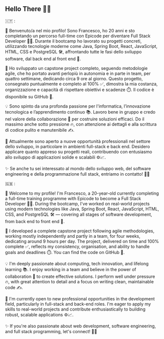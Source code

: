 ## Hello There 👋🏻

🇮🇹 : 

👋 Benvenuto/a nel mio profilo!
Sono Francesco, ho 20 anni e sto completando un percorso full-time con Epicode per diventare Full Stack Developer 👨‍💻. Durante il bootcamp ho lavorato su progetti concreti, utilizzando tecnologie moderne come Java, Spring Boot, React, JavaScript, HTML, CSS e PostgreSQL 🛠️, affrontando tutte le fasi dello sviluppo software, dal back end al front end 🔄.

🚀 Ho sviluppato un capstone project completo, seguendo metodologie agile, che ho portato avanti perlopiù in autonomia e in parte in team, per quattro settimane, dedicando circa 9 ore al giorno. Questo progetto, consegnato puntualmente e completo al 100% ✅, dimostra la mia costanza, organizzazione e capacità di rispettare obiettivi e scadenze ⏱️. Il codice è disponibile su GitHub 📂.

💡 Sono spinto da una profonda passione per l'informatica, l’innovazione tecnologica e l’apprendimento continuo 📚. Lavoro bene in gruppo e credo nel valore della collaborazione 🤝 per costruire soluzioni efficaci.
Do il massimo anche sotto pressione 🔥, con attenzione ai dettagli e alla scrittura di codice pulito e manutenibile ✍️.

🎯 Attualmente sono aperto a nuove opportunità professionali nel settore dello sviluppo, in particolare in ambienti full-stack e back end.
Desidero applicare quanto appreso su progetti reali, contribuendo con entusiasmo allo sviluppo di applicazioni solide e scalabili ⚙️📈.

✨ Se anche tu sei interessato al mondo dello sviluppo web, del software engineering e della programmazione full stack, entriamo in contatto! 💬💼


🇬🇧 :

👋 Welcome to my profile!
I'm Francesco, a 20-year-old currently completing a full-time training programme with Epicode to become a Full Stack Developer 👨‍💻. During the bootcamp, I've worked on real-world projects using modern technologies like Java, Spring Boot, React, JavaScript, HTML, CSS, and PostgreSQL 🛠️ — covering all stages of software development, from back end to front end 🔄.

🚀 I developed a complete capstone project following agile methodologies, working mostly independently and partly in a team, for four weeks, dedicating around 9 hours per day. The project, delivered on time and 100% complete ✅, reflects my consistency, organisation, and ability to handle goals and deadlines ⏱️. You can find the code on GitHub 📂.

💡 I'm deeply passionate about computing, tech innovation, and lifelong learning 📚. I enjoy working in a team and believe in the power of collaboration 🤝 to create effective solutions.
I perform well under pressure 🔥, with great attention to detail and a focus on writing clean, maintainable code ✍️.

🎯 I'm currently open to new professional opportunities in the development field, particularly in full-stack and back-end roles.
I'm eager to apply my skills to real-world projects and contribute enthusiastically to building robust, scalable applications ⚙️📈.

✨ If you're also passionate about web development, software engineering, and full stack programming, let's connect! 💬💼




<!--
**Francesco-Napolitano/Francesco-Napolitano** is a ✨ _special_ ✨ repository because its `README.md` (this file) appears on your GitHub profile.

Here are some ideas to get you started:

- 🔭 I’m currently working on ...
- 🌱 I’m currently learning ...
- 👯 I’m looking to collaborate on ...
- 🤔 I’m looking for help with ...
- 💬 Ask me about ...
- 📫 How to reach me: ...
- 😄 Pronouns: ...
- ⚡ Fun fact: ...
-->
